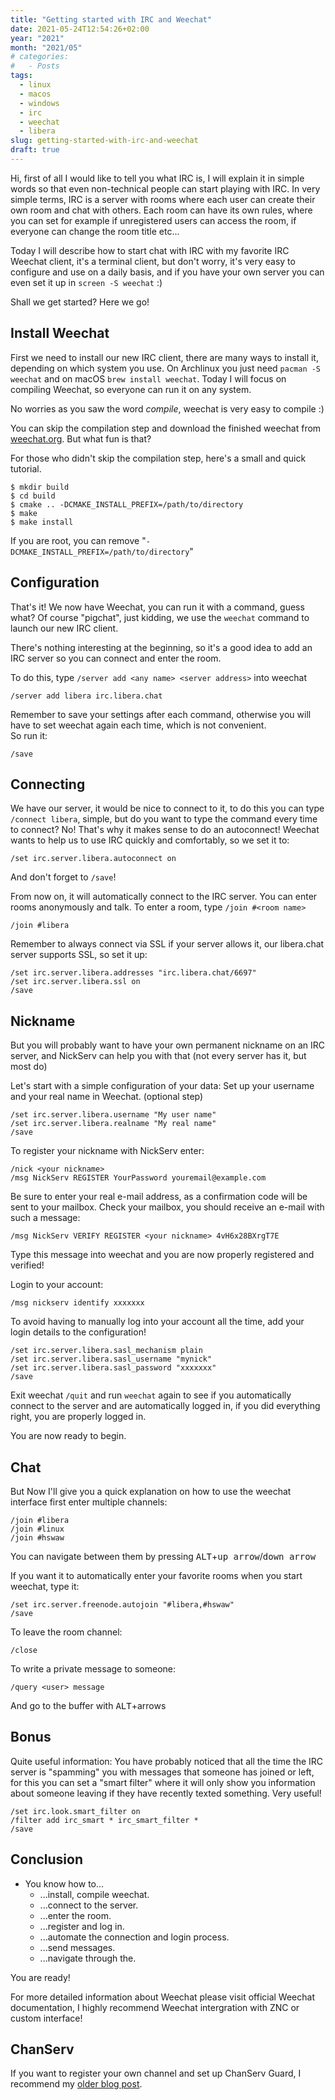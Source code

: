 ```yaml
---
title: "Getting started with IRC and Weechat"
date: 2021-05-24T12:54:26+02:00
year: "2021"
month: "2021/05"
# categories:
#   - Posts
tags:
  - linux
  - macos
  - windows
  - irc
  - weechat
  - libera
slug: getting-started-with-irc-and-weechat
draft: true
---
```


Hi, first of all I would like to tell you what IRC is, I will explain it in simple words so that even non-technical people can start playing with IRC.
In very simple terms, IRC is a server with rooms where each user can create their own room and chat with others.
Each room can have its own rules, where you can set for example if unregistered users can access the room, if everyone can change the room title etc...

Today I will describe how to start chat with IRC with my favorite IRC Weechat client, it's a terminal client, but don't worry, it's very easy to configure and use on a daily basis, and if you have your own server you can even set it up in `screen -S weechat` :)

Shall we get started? Here we go!

## Install Weechat

First we need to install our new IRC client, there are many ways to install it, depending on which system you use.
On Archlinux you just need `pacman -S weechat` and on macOS `brew install weechat`.
Today I will focus on compiling Weechat, so everyone can run it on any system.

No worries as you saw the word _compile_, weechat is very easy to compile :)

You can skip the compilation step and download the finished weechat from [weechat.org](https://weechat.org/). But what fun is that?

For those who didn't skip the compilation step, here's a small and quick tutorial.

```
$ mkdir build
$ cd build
$ cmake .. -DCMAKE_INSTALL_PREFIX=/path/to/directory
$ make
$ make install
```

If you are root, you can remove "`-DCMAKE_INSTALL_PREFIX=/path/to/directory`"

## Configuration

That's it! We now have Weechat, you can run it with a command, guess what? Of course "pigchat", just kidding, we use the `weechat` command to launch our new IRC client.

There's nothing interesting at the beginning, so it's a good idea to add an IRC server so you can connect and enter the room.

To do this, type `/server add <any name> <server address>` into weechat

```
/server add libera irc.libera.chat
```

Remember to save your settings after each command, otherwise you will have to set weechat again each time, which is not convenient.  
So run it:

```
/save
```

## Connecting

We have our server, it would be nice to connect to it, to do this you can type `/connect libera`, simple, but do you want to type the command every time to connect? No!
That's why it makes sense to do an autoconnect!
Weechat wants to help us to use IRC quickly and comfortably, so we set it to:

```
/set irc.server.libera.autoconnect on
```

And don't forget to `/save`!

From now on, it will automatically connect to the IRC server. You can enter rooms anonymously and talk.
To enter a room, type `/join #<room name>`

```
/join #libera
```

Remember to always connect via SSL if your server allows it, our libera.chat server supports SSL, so set it up:

```
/set irc.server.libera.addresses "irc.libera.chat/6697"
/set irc.server.libera.ssl on
/save
```

## Nickname

But you will probably want to have your own permanent nickname on an IRC server, and NickServ can help you with that (not every server has it, but most do)

Let's start with a simple configuration of your data:
Set up your username and your real name in Weechat. (optional step)

```
/set irc.server.libera.username "My user name"
/set irc.server.libera.realname "My real name"
/save
```

To register your nickname with NickServ enter:

```
/nick <your nickname>
/msg NickServ REGISTER YourPassword youremail@example.com
```

Be sure to enter your real e-mail address, as a confirmation code will be sent to your mailbox.
Check your mailbox, you should receive an e-mail with such a message:

```
/msg NickServ VERIFY REGISTER <your nickname> 4vH6x28BXrgT7E
```

Type this message into weechat and you are now properly registered and verified!

Login to your account:

```
/msg nickserv identify xxxxxxx
```

To avoid having to manually log into your account all the time, add your login details to the configuration!

```
/set irc.server.libera.sasl_mechanism plain
/set irc.server.libera.sasl_username "mynick"
/set irc.server.libera.sasl_password "xxxxxxx"
/save
```

Exit weechat `/quit` and run `weechat` again to see if you automatically connect to the server and are automatically logged in, if you did everything right, you are properly logged in.

You are now ready to begin.

## Chat

But Now I'll give you a quick explanation on how to use the weechat interface first enter multiple channels:

```
/join #libera
/join #linux
/join #hswaw
```

You can navigate between them by pressing <kbd>ALT</kbd>+<kbd>up arrow</kbd>/<kbd>down arrow</kbd>

If you want it to automatically enter your favorite rooms when you start weechat, type it:

```
/set irc.server.freenode.autojoin "#libera,#hswaw"
/save
```

To leave the room channel:

```
/close
```

To write a private message to someone:

```
/query <user> message
```

And go to the buffer with <kbd>ALT</kbd>+arrows

## Bonus

Quite useful information:
You have probably noticed that all the time the IRC server is "spamming" you with messages that someone has joined or left, for this you can set a "smart filter" where it will only show you information about someone leaving if they have recently texted something.
Very useful!

```
/set irc.look.smart_filter on
/filter add irc_smart * irc_smart_filter *
/save
```

## Conclusion

- You know how to...
  - ...install, compile weechat.
  - ...connect to the server.
  - ...enter the room.
  - ...register and log in.
  - ...automate the connection and login process.
  - ...send messages.
  - ...navigate through the.

You are ready!

For more detailed information about Weechat please visit official Weechat documentation, I highly recommend Weechat intergration with ZNC or custom interface!

## ChanServ

If you want to register your own channel and set up ChanServ Guard, I recommend my [older blog post](https://skorotkiewicz.github.io/techlog/tiny-irc-doc/).
